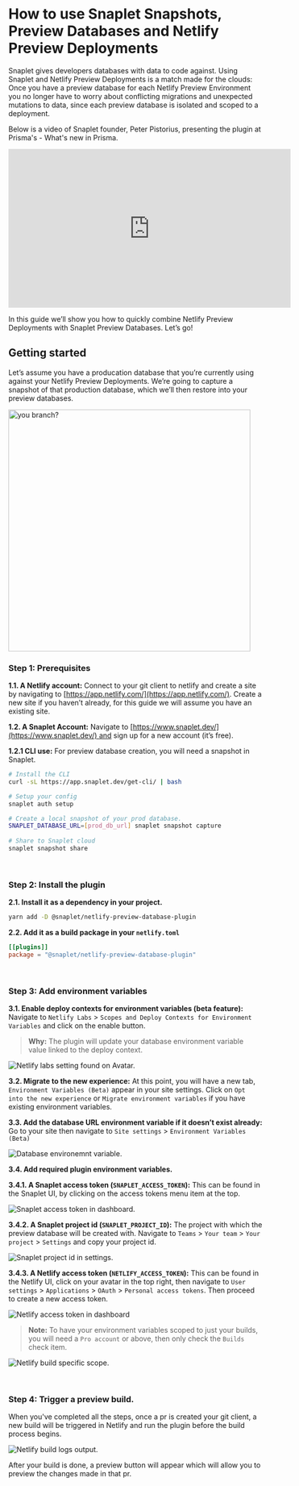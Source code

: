 # How to use Snaplet Snapshots, Preview Databases and Netlify Preview Deployments

Snaplet gives developers databases with data to code against. Using Snaplet and Netlify Preview Deployments is a match made for the clouds: Once you have a preview database for each Netlify Preview Environment you no longer have to worry about conflicting migrations and unexpected mutations to data, since each preview database is isolated and scoped to a deployment.

Below is a video of Snaplet founder, Peter Pistorius, presenting the plugin at Prisma's - What's new in Prisma.

<iframe width="560" height="315" src="https://www.youtube.com/embed/b1XXWPRSIjQ?start=587" title="YouTube video player" frameborder="0" allow="accelerometer; autoplay; clipboard-write; encrypted-media; gyroscope; picture-in-picture" allowfullscreen></iframe>

In this guide we’ll show you how to quickly combine Netlify Preview Deployments with Snaplet Preview Databases. Let’s go!


## Getting started

Let’s assume you have a producation database that you’re currently using against your Netlify Preview Deployments. We’re going to capture a snapshot of that production database, which we’ll then restore into your preview databases.

<div style={{textAlign: 'center'}}>
    <img align="center" width="480" src="/img/preview-plugin-logo.png" alt="you branch?" />
</div>


### Step 1: Prerequisites

**1.1. A Netlify account:** Connect to your git client to netlify and create a site by navigating to [https://app.netlify.com/](https://app.netlify.com/). Create a new site if you haven’t already, for this guide we will assume you have an existing site.

**1.2. A Snaplet Account:** Navigate to [https://www.snaplet.dev/](https://www.snaplet.dev/) and sign up for a new account (it’s free).

**1.2.1 CLI use:** For preview database creation, you will need a snapshot in Snaplet.

```bash
# Install the CLI
curl -sL https://app.snaplet.dev/get-cli/ | bash

# Setup your config
snaplet auth setup

# Create a local snapshot of your prod database.
SNAPLET_DATABASE_URL=[prod_db_url] snaplet snapshot capture
 
# Share to Snaplet cloud
snaplet snapshot share
```

<br/>

### Step 2: Install the plugin

**2.1. Install it as a dependency in your project.**

```bash
yarn add -D @snaplet/netlify-preview-database-plugin
```

**2.2. Add it as a build package in your `netlify.toml`**

```toml
[[plugins]]
package = "@snaplet/netlify-preview-database-plugin"
```

<br/>

### Step 3: Add environment variables

**3.1. Enable deploy contexts for environment variables (beta feature):** Navigate to `Netlify Labs` > `Scopes and Deploy Contexts for Environment Variables` and click on the enable button.

> **Why:** The plugin will update your database environment variable value linked to the deploy context.

![Netlify labs setting found on Avatar.](/screenshots/netlify-labs.png)

**3.2. Migrate to the new experience:** At this point, you will have a new tab, `Environment Variables (Beta)` appear in your site settings. Click on `Opt into the new experience` or `Migrate environment variables` if you have existing environment variables.

**3.3. Add the database URL environment variable if it doesn’t exist already:** Go to your site then navigate to `Site settings` > `Environment Variables (Beta)`

![Database environemnt variable.](/screenshots/netlify-db-url.png)

**3.4. Add required plugin environment variables.**

**3.4.1. A Snaplet access token (`SNAPLET_ACCESS_TOKEN`):** This can be found in the Snaplet UI, by clicking on the access tokens menu item at the top.

![Snaplet access token in dashboard.](/screenshots/netlify-snaplet-access-token.png)

**3.4.2. A Snaplet project id (`SNAPLET_PROJECT_ID`):** The project with which the preview database will be created with. Navigate to `Teams` > `Your team` > `Your project` > `Settings` and copy your project id.

![Snaplet project id in settings.](/screenshots/netlify-snaplet-projectId.png)

**3.4.3. A Netlify access token (`NETLIFY_ACCESS_TOKEN`):** This can be found in the Netlify UI, click on your avatar in the top right, then navigate to `User settings` > `Applications` > `OAuth` > `Personal access tokens`. Then proceed to create a new access token.

![Netlify access token in dashboard](/screenshots/netlify-access-token.png)

> **Note:** To have your environment variables scoped to just your builds, you will need a `Pro account` or above, then only check the `Builds` check item.

![Netlify build specific scope.](/screenshots/netlify-specific-scope.png)

<br/>

### Step 4: Trigger a preview build.

When you've completed all the steps, once a pr is created your git client, a new build will be triggered in Netlify and run the plugin before the build process begins.

![Netlify build logs output.](/screenshots/netlify-build-logs.png)

After your build is done, a preview button will appear which will allow you to preview the changes made in that pr.
